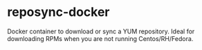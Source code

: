 # reposync-docker
Docker container to download or sync a YUM repository. Ideal for downloading RPMs when you are not running Centos/RH/Fedora. 
